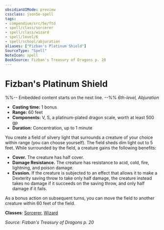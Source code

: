 ```yaml
---
obsidianUIMode: preview
cssclass: json5e-spell
tags:
- compendium/src/5e/ftd
- spell/class/sorcerer
- spell/class/wizard
- spell/level/6
- spell/school/abjuration
aliases: ["Fizban's Platinum Shield"]
SourceType: "Spell"
NoteIcon: spell
BookSource: Fizban's Treasury of Dragons p. 20
---
```

# Fizban's Platinum Shield
%%-- Embedded content starts on the next line. --%%
*6th-level, Abjuration*  

- **Casting time:** 1 bonus
- **Range:** 60 feet
- **Components:** V, S, a platinum-plated dragon scale, worth at least 500 gp
- **Duration:** Concentration, up to 1 minute

You create a field of silvery light that surrounds a creature of your choice within range (you can choose yourself). The field sheds dim light out to 5 feet. While surrounded by the field, a creature gains the following benefits:

- **Cover.** The creature has half cover.  
- **Damage Resistance.** The creature has resistance to acid, cold, fire, lightning, and poison damage.  
- **Evasion.** If the creature is subjected to an effect that allows it to make a Dexterity saving throw to take only half damage, the creature instead takes no damage if it succeeds on the saving throw, and only half damage if it fails.  

As a bonus action on subsequent turns, you can move the field to another creature within 60 feet of the field.

**Classes**: [Sorcerer](/2-Mechanics/CLI/classes/sorcerer.md), [Wizard](/2-Mechanics/CLI/classes/wizard.md)

*Source: Fizban's Treasury of Dragons p. 20*